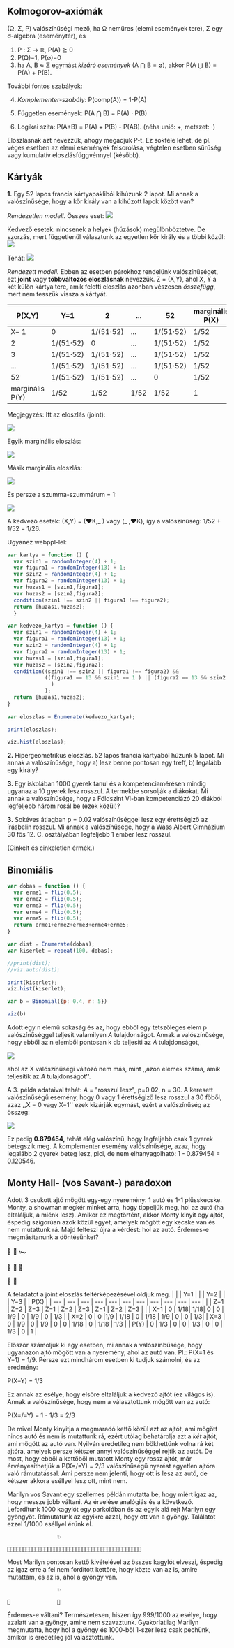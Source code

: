 ## Kolmogorov-axiómák

(Ω, Σ, P) valószínűségi mező, ha Ω nemüres (elemi események tere), Σ egy σ-algebra (eseménytér), és
1. P : Σ → ℝ, P(A) ≧ 0
2. P(Ω)=1, P(∅)=0
3. ha A, B ∊ Σ egymást _kizáró események_ (A ⋂ B = ∅), akkor P(A ⋃ B) = P(A) + P(B).

További fontos szabályok:

4. _Komplementer-szabály_: P(comp(A)) = 1-P(A)

5. Független események: P(A ⋂ B) = P(A) ⋅ P(B)

6. Logikai szita:  P(A+B) = P(A) + P(B) - P(AB). (néha unió: +, metszet: ⋅)

Eloszlásnak azt nevezzük, ahogy megadjuk P-t. Ez sokféle lehet, de pl. véges esetben az elemi események felsorolása, végtelen esetben sűrűség vagy kumulatív eloszlásfüggvénnyel (később).

## Kártyák

**1.** Egy 52 lapos francia kártyapakliból kihúzunk 2 lapot. Mi annak a valószínűsége, hogy a kőr király van a kihúzott lapok között van?

_Rendezetlen modell._ Összes eset: <img src="https://render.githubusercontent.com/render/math?math=52%20%5Cchoose%202">

Kedvező esetek: nincsenek a helyek (húzások) megülönböztetve. De szorzás, mert függetlenül választunk az egyetlen kőr király és a többi közül: 
<img src="https://render.githubusercontent.com/render/math?math=%7B1%20%5Cchoose%201%7D%7B51%20%5Cchoose%201%7D">

Tehát: <img src="https://render.githubusercontent.com/render/math?math=P%3D%5Cdfrac%7B%7B1%20%5Cchoose%201%7D%7B51%20%5Cchoose%201%7D%7D%7B%7B52%20%5Cchoose%202%7D%7D">

_Rendezett modell._ Ebben az esetben párokhoz rendelünk valószínűséget, ezt **joint** vagy **többváltozós eloszlásnak** nevezzük. Z = (X,Y), ahol X, Y a két külön kártya tere, amik feletti eloszlás azonban vészesen _összefügg_, mert nem tesszük vissza a kártyát.

|   P(X,Y)   | Y=1 | 2 | ... | 52 | marginális P(X) |
| --- | --- | --- | --- | --- | --- | 
| X= 1           | 0 | 1/(51⋅52) | ... | 1/(51⋅52) | 1/52 |
| 2           | 1/(51⋅52) | 0 | ... | 1/(51⋅52) | 1/52 |
| 3           | 1/(51⋅52) | 1/(51⋅52) | ... | 1/(51⋅52) | 1/52 |
|    ...      | 1/(51⋅52) | 1/(51⋅52) | ... | 1/(51⋅52) | 1/52 |
| 52         | 1/(51⋅52) | 1/(51⋅52) | ... | 0 | 1/52 |
| marginális P(Y)   |  1/52 |  1/52 | 1/52 | 1/52 |  1  |

Megjegyzés: Itt az eloszlás (joint): 

<img src="https://render.githubusercontent.com/render/math?math=P(X%2CY)%3D%20P(x_i%2Cy_j)">

Egyik marginális eloszlás: 

<img src="https://render.githubusercontent.com/render/math?math=P(X)%3D%5Csum_Y%20P(X%2CY)%3DP(y_j)%3D%5Csum_%7Bj%3D1%7D%5E%7Bm%7D%20P(x_i%2Cy_j)">

Másik marginális eloszlás: 

<img src="https://render.githubusercontent.com/render/math?math=P(Y)%3D%5Csum_X%20P(X%2CY)%3DP(y_j)%3D%5Csum_%7Bi%3D1%7D%5E%7Bn%7D%20P(x_i%2Cy_j)">

És persze a szumma-szummárum = 1:

<img src="https://render.githubusercontent.com/render/math?math=%5Csum_X%20%5Csum_Y%20P(X%2CY)%3D%5Csum_%7Bi%3D1%7D%5E%7Bn%7D%5Csum_%7Bj%3D1%7D%5E%7Bm%7D%20P(x_i%2Cy_j)%3D1">

A kedvező esetek: (X,Y) = (♥K,_ ) vagy (_ ,♥K), így a valószínűség: 1/52 + 1/52 = 1/26. 

Ugyanez webppl-lel:

````javascript
var kartya = function () {
  var szin1 = randomInteger(4) + 1;
  var figura1 = randomInteger(13) + 1;
  var szin2 = randomInteger(4) + 1;
  var figura2 = randomInteger(13) + 1;
  var huzas1 = [szin1,figura1];
  var huzas2 = [szin2,figura2];
  condition(szin1 !== szin2 || figura1 !== figura2);
  return [huzas1,huzas2];
  }

var kedvezo_kartya = function () {
  var szin1 = randomInteger(4) + 1;
  var figura1 = randomInteger(13) + 1;
  var szin2 = randomInteger(4) + 1;
  var figura2 = randomInteger(13) + 1;
  var huzas1 = [szin1,figura1];
  var huzas2 = [szin2,figura2];
  condition((szin1 !== szin2 || figura1 !== figura2) &&
            ((figura1 == 13 && szin1 == 1 ) || (figura2 == 13 && szin2 == 1 )
              ) 
            );
  return [huzas1,huzas2];
}
  
var eloszlas = Enumerate(kedvezo_kartya);

print(eloszlas);

viz.hist(eloszlas);
````
**2.** Hipergeometrikus eloszlás. 52 lapos francia kártyából húzunk 5 lapot. Mi annak a valószínűsége, hogy a) lesz benne pontosan egy treff, b) legalább egy király?

**3.** Egy iskolában 1000 gyerek tanul és a kompetenciamérésen mindig ugyanaz a 10 gyerek lesz rosszul. A termekbe sorsolják a diákokat. Mi annak a valószínűsége, hogy a Földszint VI-ban kompetenciázó 20 diákból legfeljebb három rosál be (ezek közül)?

**3.** Sokéves átlagban p = 0.02 valószínűséggel lesz egy érettségiző az írásbelin rosszul. Mi annak a valószínűsége, hogy a Wass Albert Gimnázium 30 fős 12. C. osztályában legfeljebb 1 ember lesz rosszul.

(Cinkelt és cinkeletlen érmék.)

## Binomiális

````javascript
var dobas = function () {
  var erme1 = flip(0.5);
  var erme2 = flip(0.5);
  var erme3 = flip(0.5);
  var erme4 = flip(0.5);
  var erme5 = flip(0.5);
  return erme1+erme2+erme3+erme4+erme5;
}

var dist = Enumerate(dobas);
var kiserlet = repeat(100, dobas);

//print(dist);
//viz.auto(dist);

print(kiserlet);
viz.hist(kiserlet);
````

````javascript
var b = Binomial({p: 0.4, n: 5})

viz(b)
````

Adott egy n elemű sokaság és az, hogy ebből egy tetszőleges elem p valószínűséggel teljesít valamilyen _A_ tulajdonságot. Annak a valószínűsége, hogy ebből az n elemből pontosan k db teljesíti az _A_ tulajdonságot, 

<img src="https://render.githubusercontent.com/render/math?math=P(X%3Dk)%3D%7Bn%20%5Cchoose%20k%7D%20p%5Ek(1-p)%5E%7Bn-k%7D%20">

ahol az X valószínűségi változó nem más, mint ,,azon elemek száma, amik teljesítik az _A_ tulajdonságot''.

A 3. példa adataival tehát: _A_ = "rosszul lesz", p=0.02, n = 30. A keresett valószínűségű esemény, hogy 0 vagy 1 érettségiző lesz rosszul a 30 főből, azaz ,,X = 0 vagy X=1'' ezek kizárják egymást, ezért a valószínűség az összeg: 

<img src="https://render.githubusercontent.com/render/math?math=P(%2C%2CX%3D0%5C%3Bor%5C%3BX%3D1'')%3DP(X%3D0)%2BP(X%3D1)%3D%7B30%20%5Cchoose%200%7D%20p%5E0(1-p)%5E%7B30-0%7D%2B%7B30%20%5Cchoose%201%7D%20p%5E1(1-p)%5E%7B30-1%7D%3D%20(1-p)%5E%7B30%7D%2B30%20p(1-p)%5E%7B29%7D">

Ez pedig **0.879454,** tehát elég valószínű, hogy legfeljebb csak 1 gyerek betegszik meg. A komplementer esemény valószínűsége, azaz, hogy legalább 2 gyerek beteg lesz, pici, de nem elhanyagolható: 1 - 0.879454 = 0.120546.

## Monty Hall- (vos Savant-) paradoxon

Adott 3 csukott ajtó mögött egy-egy nyeremény: 1 autó és 1-1 plüsskecske. Monty, a showman megkér minket arra, hogy tippeljük meg, hol az autó (ha eltaláljuk, a miénk lesz). Amikor ez megtörtént, akkor Monty kinyit egy ajtót, éspedig szigorúan azok közül egyet, amelyek mögött egy kecske van és nem mutattunk rá. Majd felteszi újra a kérdést: hol az autó. Érdemes-e megmásítanunk a döntésünket?

🐑 🐑 🏎

🚪 🚪 🚪

🕺 👋

A feladatot a joint eloszlás feltérképezésével oldjuk meg.
|      |     | Y=1 |     |     | Y=2 |     |     | Y=3 |     | P(X) |
| ---  | --- | --- | --- | --- | --- | --- | --- | --- | --- | --- |
|      | Z=1 | Z=2 | Z=3 | Z=1 | Z=2 | Z=3 | Z=1 | Z=2 | Z=3 |     | 
| X=1  | 0   | 1/18| 1/18| 0   | 0   | 1/9 | 0   | 1/9 |   0 | 1/3 | 
| X=2  | 0   |  0  |1/9  | 1/18   | 0   |  1/18  | 1/9 | 0 |   0 |  1/3| 
| X=3  | 0   | 1/9 |  0 | 1/9   | 0   | 0 | 1/18 | 0  |   1/18 |  1/3 | 
| P(Y) | 0   | 1/3 | 0   | 0   | 1/3 | 0   | 0   | 1/3 |   0 |   1  | 

Először számoljuk ki egy esetben, mi annak a valószínbűsége, hogy ugyanazon ajtó mögött van a nyeremény, ahol az autó van. Pl.: P(X=1 és Y=1) = 1/9. Persze ezt mindhárom esetben ki tudjuk számolni, és az eredmény:

P(X=Y) = 1/3

Ez annak az esélye, hogy elsőre eltaláljuk a kedvező ajtót (ez világos is). Annak a valószínűsége, hogy nem a választottunk mögött van az autó:

P(X=/=Y) = 1 - 1/3 = 2/3

De mivel Monty kinyitja a megmaradó kettő közül azt az ajtót, ami mögött nincs autó és nem is mutattunk rá, ezért utólag behatárolja azt a _két_ ajtót, ami mögött az autó van. Nyilván eredetileg nem bökhettünk volna rá két ajtóra, amelyek persze kétszer annyi valószínűséggel rejtik az autót. De most, hogy ebből a kettőből mutatott Monty egy rossz ajtót, már érvényesíthetjük a P(X=/=Y) = 2/3 valószínűségű nyerést egyetlen ajtóra való rámutatással. Ami persze nem jelenti, hogy ott is lesz az autó, de kétszer akkora eséllyel lesz ott, mint nem. 

Marilyn vos Savant egy szellemes példán mutatta be, hogy miért igaz az, hogy messze jobb váltani. Az érvelése analógiás és a következő. Lefordítunk 1000 kagylót egy parkolóban és az egyik alá rejt Marilyn egy gyöngyöt. Rámutatunk az egyikre azzal, hogy ott van a gyöngy. Találatot ezzel 1/1000 eséllyel érünk el. 

                    ✨

    📀📀📀📀📀📀📀📀📀📀📀📀📀📀📀📀📀📀📀📀📀📀📀📀📀📀📀📀📀📀📀📀📀📀📀📀📀📀📀📀📀📀📀

Most Marilyn pontosan kettő kivételével az összes kagylót elveszi, éspedig az igaz erre a fel nem fordított kettőre, hogy közte van az is, amire mutattam, és az is, ahol a gyöngy van. 

                    ✨
  
    📀               📀


Érdemes-e váltani? Természetesen, hiszen így 999/1000 az esélye, hogy azalatt van a gyöngy, amire nem szavaztunk. Gyakorlatilag Marilyn megmutatta, hogy hol a gyöngy és 1000-ből 1-szer lesz csak pechünk, amikor is eredetileg jól választottunk.
